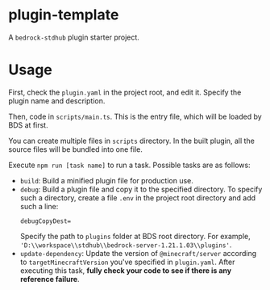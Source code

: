 # plugin-template

A `bedrock-stdhub` plugin starter project.

# Usage

First, check the `plugin.yaml` in the project root, and edit it. Specify the plugin name and description.

Then, code in `scripts/main.ts`. This is the entry file, which will be loaded by BDS at first.

You can create multiple files in `scripts` directory. In the built plugin, all the source files will be bundled into one file.

Execute `npm run [task name]` to run a task. Possible tasks are as follows:

- `build`: Build a minified plugin file for production use.
- `debug`: Build a plugin file and copy it to the specified directory. To specify such a directory, create a file `.env` in the project root directory and add such a line:
  ```properties
  debugCopyDest=
  ```
  Specify the path to `plugins` folder at BDS root directory. For example, `'D:\\workspace\\stdhub\\bedrock-server-1.21.1.03\\plugins'`.
- `update-dependency`: Update the version of `@minecraft/server` according to `targetMinecraftVersion` you've specified in `plugin.yaml`. After executing this task, **fully check your code to see if there is any reference failure**.